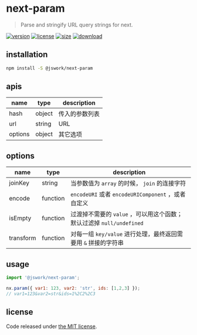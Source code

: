 # next-param
> Parse and stringify URL query strings for next.

[![version][version-image]][version-url]
[![license][license-image]][license-url]
[![size][size-image]][size-url]
[![download][download-image]][download-url]

## installation
```bash
npm install -S @jswork/next-param
```

## apis
| name    | type   | description    |
| ------- | ------ | -------------- |
| hash    | object | 传入的参数列表 |
| url     | string | URL            |
| options | object | 其它选项       |

## options
| name      | type     | description                                                          |
| --------- | -------- | -------------------------------------------------------------------- |
| joinKey   | string   | 当参数值为 `array` 的时候， `join` 的连接字符                        |
| encode    | function | `encodeURI` 或者 `encodeURIComponent` ，或者自定义                   |
| isEmpty   | function | 过渡掉不需要的 `value` ，可以用这个函数；默认过滤掉 `null/undefined` |
| transform | function | 对每一组 `key/value` 进行处理，最终返回需要用 `&` 拼接的字符串       |


## usage
```js
import '@jswork/next-param';

nx.param({ var1: 123, var2: 'str', ids: [1,2,3] });
// var1=123&var2=str&ids=1%2C2%2C3
```

## license
Code released under [the MIT license](https://github.com/afeiship/next-param/blob/master/LICENSE.txt).

[version-image]: https://img.shields.io/npm/v/@jswork/next-param
[version-url]: https://npmjs.org/package/@jswork/next-param

[license-image]: https://img.shields.io/npm/l/@jswork/next-param
[license-url]: https://github.com/afeiship/next-param/blob/master/LICENSE.txt

[size-image]: https://img.shields.io/bundlephobia/minzip/@jswork/next-param
[size-url]: https://github.com/afeiship/next-param/blob/master/dist/next-param.min.js

[download-image]: https://img.shields.io/npm/dm/@jswork/next-param
[download-url]: https://www.npmjs.com/package/@jswork/next-param
